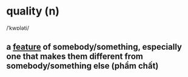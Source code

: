 # quality (n)

/ˈkwɒləti/

## a [feature](feature-n.md#something-important-interesting-or-typical-of-a-place-or-thing-tính-năng) of somebody/something, especially one that makes them different from somebody/something else (phẩm chất)